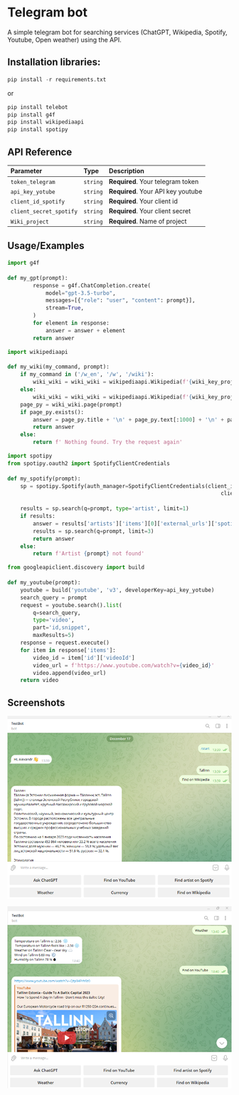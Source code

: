 
# Telegram bot

A simple telegram bot for searching services (ChatGPT, Wikipedia, Spotify, Youtube, Open weather) using the API. 


## Installation libraries:
```python
pip install -r requirements.txt
```
or
```python
pip install telebot
pip install g4f
pip install wikipediaapi
pip install spotipy

```
    
## API Reference




| Parameter | Type     | Description                |
| :-------- | :------- | :------------------------- |
| `token_telegram` | `string` | **Required**. Your telegram token | `api_key_weather` | `string` | **Required**. Your API key 
| `api_key_yotube` | `string` | **Required**. Your API key youtube
| `client_id_spotify` | `string` | **Required**. Your client id 
| `client_secret_spotify` | `string` | **Required**. Your client secret 
| `Wiki_project` | `string` | **Required**. Name of project


## Usage/Examples

```python
import g4f

def my_gpt(prompt):
        response = g4f.ChatCompletion.create(
            model="gpt-3.5-turbo",
            messages=[{"role": "user", "content": prompt}],  
            stream=True,
        )
        for element in response:
            answer = answer + element
        return answer
```
```python
import wikipediaapi

def my_wiki(my_command, prompt):
    if my_command in ('/w_en', '/w', '/wiki'):
        wiki_wiki = wiki_wiki = wikipediaapi.Wikipedia(f'{wiki_key_project}', 'en')
    else:
        wiki_wiki = wiki_wiki = wikipediaapi.Wikipedia(f'{wiki_key_project}','ru')  # RU Wiki
    page_py = wiki_wiki.page(prompt)
    if page_py.exists():
        answer = page_py.title + '\n' + page_py.text[:1000] + '\n' + page_py.fullurl
        return answer
    else:
        return f' Nothing found. Try the request again'
```
```python
import spotipy
from spotipy.oauth2 import SpotifyClientCredentials

def my_spotify(prompt):
    sp = spotipy.Spotify(auth_manager=SpotifyClientCredentials(client_id=client_id,
                                                                   client_secret=client_secret))

    results = sp.search(q=prompt, type='artist', limit=1)
    if results:
        answer = results['artists']['items'][0]['external_urls']['spotify']  # URL of spotify
        results = sp.search(q=prompt, limit=3)  
        return answer
    else:
        return f'Artist {prompt} not found'
```

```python
from googleapiclient.discovery import build

def my_youtube(prompt):
    youtube = build('youtube', 'v3', developerKey=api_key_yotube)
    search_query = prompt
    request = youtube.search().list(
        q=search_query,
        type='video',
        part='id,snippet',
        maxResults=5)
    response = request.execute()
    for item in response['items']:
        video_id = item['id']['videoId']
        video_url = f'https://www.youtube.com/watch?v={video_id}'
        video.append(video_url)
    return video
```
## Screenshots

![App Screenshot](picture/pic1.png)

![App Screenshot](picture/pic2.png)

